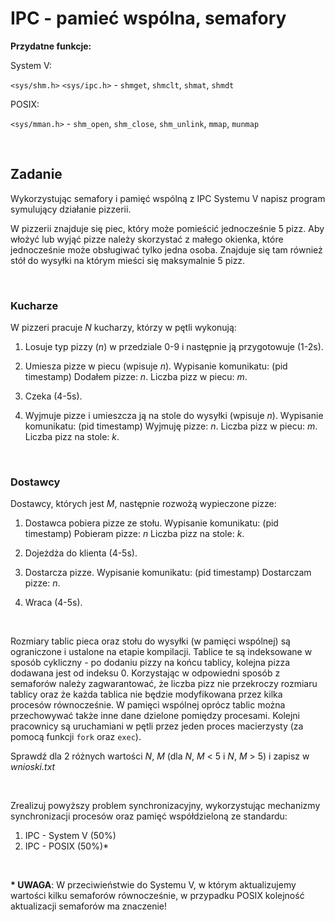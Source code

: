 # IPC - pamieć wspólna, semafory
**Przydatne funkcje:**

System V:

`<sys/shm.h>` `<sys/ipc.h>` - `shmget`, `shmclt`, `shmat`, `shmdt`

POSIX:

`<sys/mman.h>` - `shm_open`, `shm_close`, `shm_unlink`, `mmap`, `munmap`

<br>

## Zadanie
Wykorzystując semafory i pamięć wspólną z IPC Systemu V napisz program symulujący działanie pizzerii.

W pizzerii znajduje się piec, który może pomieścić jednocześnie 5 pizz. Aby włożyć lub wyjąć pizze należy skorzystać z małego okienka, które jednocześnie może obsługiwać tylko jedna osoba. Znajduje się tam również stół do wysyłki na którym mieści się maksymalnie 5 pizz.

<br>

### Kucharze
W pizzeri pracuje *N* kucharzy, którzy w pętli wykonują:

1) Losuje typ pizzy (*n*) w przedziale 0-9 i następnie ją przygotowuje (1-2s). 

2) Umiesza pizze w piecu (wpisuje *n*). 
 Wypisanie komunikatu: (pid timestamp) Dodałem pizze: *n*. Liczba pizz w piecu: *m*.

3) Czeka (4-5s).

4) Wyjmuje pizze i umieszcza ją na stole do wysyłki (wpisuje *n*). 
Wypisanie komunikatu: (pid timestamp) Wyjmuję pizze: *n*. Liczba pizz w piecu: *m*. Liczba pizz na stole: *k*.

<br>

### Dostawcy
Dostawcy, których jest *M*, następnie rozwożą wypieczone pizze:

1) Dostawca pobiera pizze ze stołu. 
Wypisanie komunikatu: (pid timestamp) Pobieram pizze: *n* Liczba pizz na stole: *k*.

2) Dojeżdża do klienta (4-5s).

3) Dostarcza pizze. 
Wypisanie komunikatu: (pid timestamp) Dostarczam pizze: *n*.

4) Wraca (4-5s).

<br>

Rozmiary tablic pieca oraz stołu do wysyłki (w pamięci wspólnej) są ograniczone i ustalone na etapie kompilacji. Tablice te są indeksowane w sposób cykliczny - po dodaniu pizzy na końcu tablicy, kolejna pizza dodawana jest od indeksu 0. Korzystając w odpowiedni sposób z semaforów należy zagwarantować, że liczba pizz nie przekroczy rozmiaru tablicy oraz że każda tablica nie będzie modyfikowana przez kilka procesów równocześnie. W pamięci wspólnej oprócz tablic można przechowywać także inne dane dzielone pomiędzy procesami. Kolejni pracownicy są uruchamiani w pętli przez jeden proces macierzysty (za pomocą funkcji `fork` oraz `exec`).

Sprawdź dla 2 różnych wartości *N*, *M* (dla *N*, *M* < 5 i *N*, *M* > 5) i zapisz w *wnioski.txt*

<br>

Zrealizuj powyższy problem synchronizacyjny, wykorzystując mechanizmy synchronizacji procesów oraz pamięć współdzieloną ze standardu:

1) IPC - System V (50%)
2) IPC - POSIX (50%)*

<br>

**\* UWAGA**: W przeciwieństwie do Systemu V, w którym aktualizujemy wartości kilku semaforów równocześnie, w przypadku POSIX kolejność aktualizacji semaforów ma znaczenie!
